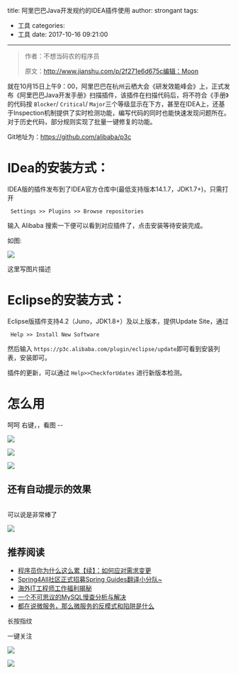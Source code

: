 title: 阿里巴巴Java开发规约的IDEA插件使用
author: strongant
tags:
  - 工具
categories:
  - 工具
date: 2017-10-16 09:21:00
---
> 作者：不想当码农的程序员
>
> 原文：http://www.jianshu.com/p/2f271e6d675c编辑：Moon

就在10月15日上午9：00，阿里巴巴在杭州云栖大会《研发效能峰会》上，正式发布《阿里巴巴Java开发手册》扫描插件，该插件在扫描代码后，将不符合《手册》的代码按 `Blocker`/ `Critical`/ `Major`三个等级显示在下方，甚至在IDEA上，还基于Inspection机制提供了实时检测功能，编写代码的同时也能快速发现问题所在。对于历史代码，部分规则实现了批量一键修复的功能。

Git地址为：https://github.com/alibaba/p3c

# IDea的安装方式：

IDEA版的插件发布到了IDEA官方仓库中(最低支持版本14.1.7，JDK1.7+)，只需打开

```
 Settings >> Plugins >> Browse repositories 
```

输入 Alibaba 搜索一下便可以看到对应插件了，点击安装等待安装完成。

如图:

![](https://ws2.sinaimg.cn/large/006tNc79gy1fkjwg4vasij30qf0nqq4t.jpg)

这里写图片描述

# Eclipse的安装方式：

Eclipse版插件支持4.2（Juno，JDK1.8+）及以上版本，提供Update Site，通过

```
 Help >> Install New Software
```

然后输入 `https://p3c.alibaba.com/plugin/eclipse/update`即可看到安装列表，安装即可。

插件的更新，可以通过 `Help>>CheckforUdates` 进行新版本检测。

# 怎么用

呵呵 右键，，看图 --

![](https://ws2.sinaimg.cn/large/006tNc79gy1fkju0ntjhtj30lz0i3wgp.jpg)

![](https://ws1.sinaimg.cn/large/006tNc79gy1fkju13tgw5j30yg0hoaco.jpg)

![](https://ws1.sinaimg.cn/large/006tNc79gy1fkju1kc4h3j30jg0segpw.jpg)

## 还有自动提示的效果

![img](data:image/gif;base64,iVBORw0KGgoAAAANSUhEUgAAAAEAAAABCAYAAAAfFcSJAAAADUlEQVQImWNgYGBgAAAABQABh6FO1AAAAABJRU5ErkJggg==)

可以说是非常棒了

![](https://ws2.sinaimg.cn/large/006tNc79gy1fkjwh9h5qxj30yg0p0djz.jpg)

## **推荐阅读**

- [程序员你为什么这么累【续】：如何应对需求变更](http://mp.weixin.qq.com/s?__biz=MzAxODcyNjEzNQ==&mid=2247484377&idx=1&sn=1ad98afc78d5cc11a07410e9cf0a3c9c&chksm=9bd0ae41aca72757e4599d71717ed817a77b4e9a10c2b40f54793f1d5b0a95fd144bb48ae21e&scene=21#wechat_redirect)
- [Spring4All社区正式招募Spring Guides翻译小分队~](http://mp.weixin.qq.com/s?__biz=MzAxODcyNjEzNQ==&mid=2247484376&idx=1&sn=957c161c2a390347ba53c26f118475f1&chksm=9bd0ae40aca72756a7ade252454a8658d082b331a191d980c24a7f40ce82eab0dbee020fb5b2&scene=21#wechat_redirect)
- [海外IT工程师工作福利揭秘](http://mp.weixin.qq.com/s?__biz=MzAxODcyNjEzNQ==&mid=2247484375&idx=1&sn=ac19066f568d57e27ac319a5e5ddbed4&chksm=9bd0ae4faca72759f9c4af93cb083f68aceb4c9fee7388f42a41acd9e8d93e5a60a1e7c91f4f&scene=21#wechat_redirect)
- [一个不可思议的MySQL慢查分析与解决](http://mp.weixin.qq.com/s?__biz=MzAxODcyNjEzNQ==&mid=2247484272&idx=1&sn=a2f30419fc8e2c1cce86c79e0c44b264&chksm=9bd0aee8aca727fe3c78c9f9d2178f4b7e85bf0890d066fd9607091dcc36d8d8dbf647a3a379&scene=21#wechat_redirect)
- [都在说微服务，那么微服务的反模式和陷阱是什么](http://mp.weixin.qq.com/s?__biz=MzAxODcyNjEzNQ==&mid=2247484291&idx=1&sn=0794ce828d667fa5be8dc3494886282d&chksm=9bd0ae1baca7270d1089a923f45e70408673a9efb3f8753fb3b3014ec097302bcf52251601fa&scene=21#wechat_redirect)

长按指纹

一键关注

![](https://ws3.sinaimg.cn/large/006tNc79gy1fkjwge7mvqj307607674v.jpg)

![](https://ws1.sinaimg.cn/large/006tNc79gy1fkjwgjluxlj304603saa9.jpg)